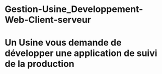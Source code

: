 # Gestion-Usine_Developpement-Web-Client-serveur
<h1> Un Usine vous demande de développer une application de suivi de la production </h1>
